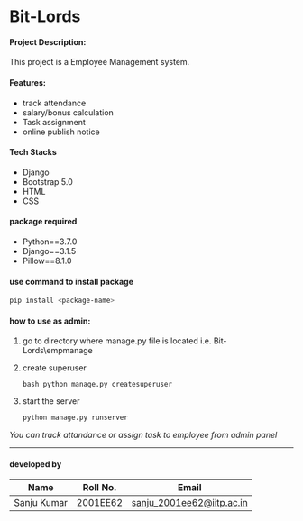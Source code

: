 # Bit-Lords

#### Project Description:  
This project is a Employee Management system.

#### Features:
- track attendance
- salary/bonus calculation 
- Task assignment
- online publish notice


#### Tech Stacks
- Django
- Bootstrap 5.0
- HTML
- CSS


#### package required
- Python==3.7.0
- Django==3.1.5
- Pillow==8.1.0

#### use command to install package
```bash 
pip install <package-name>
```

#### how to use as admin:

1. go to directory where manage.py file is located i.e. Bit-Lords\empmanage

2. create superuser
   ```
   bash python manage.py createsuperuser
   ```

3. start the server
    ```bash 
    python manage.py runserver
    ```


*You can track attandance or assign task to employee from admin panel*

---

#### developed by

|Name|Roll No.|Email|
|-|-|-|
|Sanju Kumar|2001EE62|sanju_2001ee62@iitp.ac.in|

